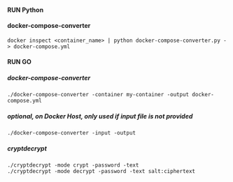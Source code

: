#### RUN Python

#### docker-compose-converter

`docker inspect <container_name> | python docker-compose-converter.py - > docker-compose.yml`

#### RUN GO

##### docker-compose-converter

` ./docker-compose-converter -container my-container -output docker-compose.yml `
##### optional, on Docker Host, only used if input file is not provided

` ./docker-compose-converter -input -output `

##### cryptdecrypt
 `./cryptdecrypt -mode crypt -password -text ` <br>
` ./cryptdecrypt -mode decrypt -password -text salt:ciphertext `

